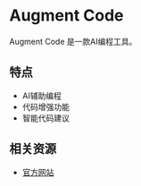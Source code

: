 # Augment Code

Augment Code 是一款AI编程工具。

## 特点

- AI辅助编程
- 代码增强功能
- 智能代码建议

## 相关资源

- [官方网站](https://augmentcode.com)
